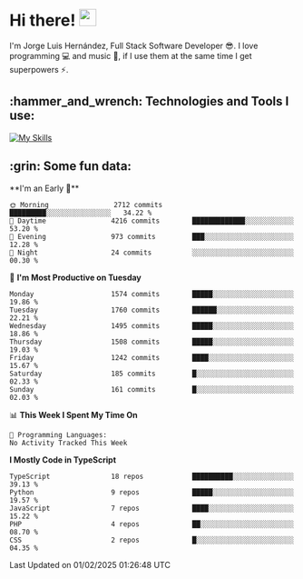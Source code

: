 <h1 align="left">
 <abc>
  <br>Hi there! <img src="https://user-images.githubusercontent.com/42378118/110234147-e3259600-7f4e-11eb-95be-0c4047144dea.gif" width="30"><br>
 </abc>
</h1>

I'm Jorge Luis Hernández, Full Stack Software Developer :sunglasses:. I love programming :computer: and music :musical_score:, if I use them at the same time I get superpowers :zap:. 


<h2 align="left">:hammer_and_wrench: Technologies and Tools I use:</h2>

[![My Skills](https://skillicons.dev/icons?i=js,ts,html,css,py,vue,react,next,nest,postgres,mysql)](https://skillicons.dev)

<h2 align="left">:grin: Some fun data:</h2>
<!--START_SECTION:waka-->
**I'm an Early 🐤** 

```text
🌞 Morning                2712 commits        █████████░░░░░░░░░░░░░░░░   34.22 % 
🌆 Daytime                4216 commits        █████████████░░░░░░░░░░░░   53.20 % 
🌃 Evening                973 commits         ███░░░░░░░░░░░░░░░░░░░░░░   12.28 % 
🌙 Night                  24 commits          ░░░░░░░░░░░░░░░░░░░░░░░░░   00.30 % 
```
📅 **I'm Most Productive on Tuesday** 

```text
Monday                   1574 commits        █████░░░░░░░░░░░░░░░░░░░░   19.86 % 
Tuesday                  1760 commits        ██████░░░░░░░░░░░░░░░░░░░   22.21 % 
Wednesday                1495 commits        █████░░░░░░░░░░░░░░░░░░░░   18.86 % 
Thursday                 1508 commits        █████░░░░░░░░░░░░░░░░░░░░   19.03 % 
Friday                   1242 commits        ████░░░░░░░░░░░░░░░░░░░░░   15.67 % 
Saturday                 185 commits         █░░░░░░░░░░░░░░░░░░░░░░░░   02.33 % 
Sunday                   161 commits         █░░░░░░░░░░░░░░░░░░░░░░░░   02.03 % 
```


📊 **This Week I Spent My Time On** 

```text
💬 Programming Languages: 
No Activity Tracked This Week
```

**I Mostly Code in TypeScript** 

```text
TypeScript               18 repos            ██████████░░░░░░░░░░░░░░░   39.13 % 
Python                   9 repos             █████░░░░░░░░░░░░░░░░░░░░   19.57 % 
JavaScript               7 repos             ████░░░░░░░░░░░░░░░░░░░░░   15.22 % 
PHP                      4 repos             ██░░░░░░░░░░░░░░░░░░░░░░░   08.70 % 
CSS                      2 repos             █░░░░░░░░░░░░░░░░░░░░░░░░   04.35 % 
```




 Last Updated on 01/02/2025 01:26:48 UTC
<!--END_SECTION:waka-->
